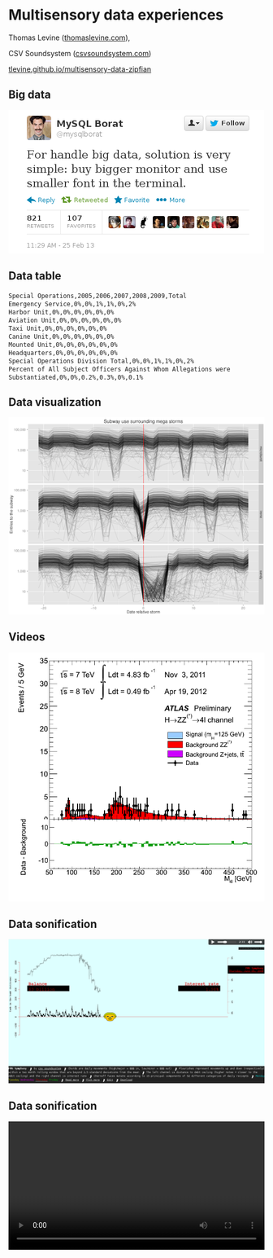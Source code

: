 # Multisensory data experiences
<!-- For the Zipfian Academy July 2 class -->
Thomas Levine ([thomaslevine.com](http://thomaslevine.com)),

CSV Soundsystem ([csvsoundsystem.com](http://csvsoundsystem.com))

[tlevine.github.io/multisensory-data-zipfian](http://tlevine.github.io/multisensory-data-zipfian)



## Big data
[![For handle big data, solution is very simple: buy bigger monitor and use smaller font in the terminal.](borat.png)](https://twitter.com/mysqlborat/status/306078371182428161)



## Data table
```
Special Operations,2005,2006,2007,2008,2009,Total
Emergency Service,0%,0%,1%,1%,0%,2%
Harbor Unit,0%,0%,0%,0%,0%,0%
Aviation Unit,0%,0%,0%,0%,0%,0%
Taxi Unit,0%,0%,0%,0%,0%,0%
Canine Unit,0%,0%,0%,0%,0%,0%
Mounted Unit,0%,0%,0%,0%,0%,0%
Headquarters,0%,0%,0%,0%,0%,0%
Special Operations Division Total,0%,0%,1%,1%,0%,2%
Percent of All Subject Officers Against Whom Allegations were Substantiated,0%,0%,0.2%,0.3%,0%,0.1%
```



## Data visualization
[![Plots of New York subway use surrounding mega storms](turnstile.png)](http://www.theatlanticcities.com/commute/2013/05/visualizing-impact-mega-storms-transit/5660/)



## Videos
[![complicated plot](4l-FixedScale-NoMuProf2-preview.png)](4l-FixedScale-NoMuProf2.gif)



## Data sonification
[![FMS Symphony](fms-symphony-preview.png)](http://fms.csvsoundsystem.com)



## Data sonification
<!-- Ridership Rachenitsa -->
<video src="transit.webm" controls width="100%">



## Data gastronomification
[![Data guacamole](data-guacamole.jpg)](https://github.com/tlevine/data-guacamole)
[gastronomify R package](https://github.com/csv/gastronomify)



## Take-aways

* Present the multivariate world; escape Flatland.
* Data can be mapped to anything.



## More resources

* [Music videos in R](http://livestre.am/4pN67)
* [Data-driven rhythms](https://github.com/csv/ddr)
* [A blog post](http://thomaslevine.com/!/sensory-data-experiences/)
